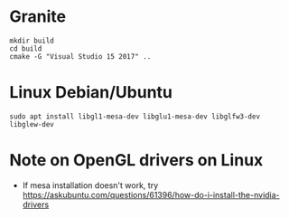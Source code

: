 # Granite
```
mkdir build
cd build 
cmake -G "Visual Studio 15 2017" ..
```

# Linux Debian/Ubuntu
```
sudo apt install libgl1-mesa-dev libglu1-mesa-dev libglfw3-dev libglew-dev
```
# Note on OpenGL drivers on Linux
* If mesa installation doesn't work, try https://askubuntu.com/questions/61396/how-do-i-install-the-nvidia-drivers

